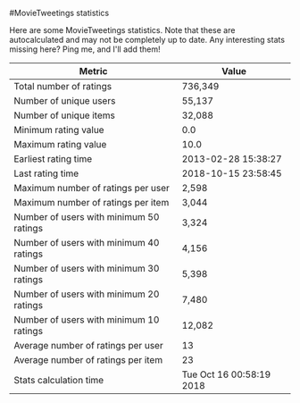 #MovieTweetings statistics

Here are some MovieTweetings statistics. Note that these are autocalculated and may not be completely up to date. Any interesting stats missing here? Ping me, and I'll add them!

Metric | Value
--- | ---
Total number of ratings                 | 736,349
Number of unique users                  | 55,137
Number of unique items                  | 32,088
Minimum rating value                    | 0.0
Maximum rating value                    | 10.0
Earliest rating time                    | 2013-02-28 15:38:27
Last rating time                        | 2018-10-15 23:58:45
Maximum number of ratings per user      | 2,598
Maximum number of ratings per item      | 3,044
Number of users with minimum 50 ratings | 3,324
Number of users with minimum 40 ratings | 4,156
Number of users with minimum 30 ratings | 5,398
Number of users with minimum 20 ratings | 7,480
Number of users with minimum 10 ratings | 12,082
Average number of ratings per user      | 13
Average number of ratings per item      | 23
Stats calculation time                  | Tue Oct 16 00:58:19 2018

